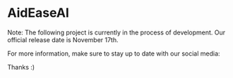 # AidEaseAI

Note: The following project is currently in the process of development. Our official release date is November 17th. 

For more information, make sure to stay up to date with our social media: 

Thanks :)
